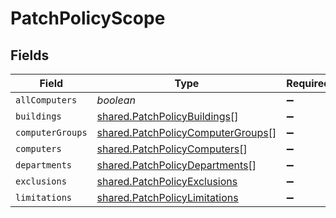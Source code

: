 # PatchPolicyScope


## Fields

| Field                                                                                  | Type                                                                                   | Required                                                                               | Description                                                                            |
| -------------------------------------------------------------------------------------- | -------------------------------------------------------------------------------------- | -------------------------------------------------------------------------------------- | -------------------------------------------------------------------------------------- |
| `allComputers`                                                                         | *boolean*                                                                              | :heavy_minus_sign:                                                                     | N/A                                                                                    |
| `buildings`                                                                            | [shared.PatchPolicyBuildings](../../models/shared/patchpolicybuildings.md)[]           | :heavy_minus_sign:                                                                     | N/A                                                                                    |
| `computerGroups`                                                                       | [shared.PatchPolicyComputerGroups](../../models/shared/patchpolicycomputergroups.md)[] | :heavy_minus_sign:                                                                     | N/A                                                                                    |
| `computers`                                                                            | [shared.PatchPolicyComputers](../../models/shared/patchpolicycomputers.md)[]           | :heavy_minus_sign:                                                                     | N/A                                                                                    |
| `departments`                                                                          | [shared.PatchPolicyDepartments](../../models/shared/patchpolicydepartments.md)[]       | :heavy_minus_sign:                                                                     | N/A                                                                                    |
| `exclusions`                                                                           | [shared.PatchPolicyExclusions](../../models/shared/patchpolicyexclusions.md)           | :heavy_minus_sign:                                                                     | N/A                                                                                    |
| `limitations`                                                                          | [shared.PatchPolicyLimitations](../../models/shared/patchpolicylimitations.md)         | :heavy_minus_sign:                                                                     | N/A                                                                                    |